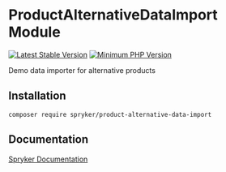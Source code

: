 # ProductAlternativeDataImport Module
[![Latest Stable Version](https://poser.pugx.org/spryker/product-alternative-data-import/v/stable.svg)](https://packagist.org/packages/spryker/product-alternative-data-import)
[![Minimum PHP Version](https://img.shields.io/badge/php-%3E%3D%207.4-8892BF.svg)](https://php.net/)

Demo data importer for alternative products

## Installation

```
composer require spryker/product-alternative-data-import
```

## Documentation

[Spryker Documentation](https://docs.spryker.com)

